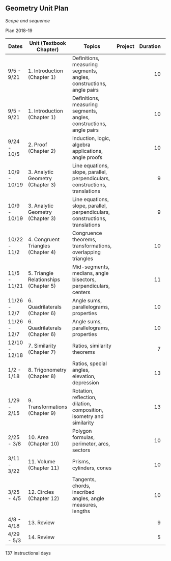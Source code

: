 ## Geometry Unit Plan
*Scope and sequence*

Plan 2018-19

Dates| Unit (Textbook Chapter) | Topics  | Project |Duration|Guide
---|---|---|---|---:|:---:
9/5 - 9/21 | 1. Introduction (Chapter 1) | Definitions, measuring segments, angles, constructions, angle pairs ||10|16
9/5 - 9/21 | 1. Introduction (Chapter 1) | Definitions, measuring segments, angles, constructions, angle pairs ||10|16
9/24 - 10/5 | 2. Proof (Chapter 2) | Induction, logic, algebra applications, angle proofs ||10|10
10/9 - 10/19 | 3. Analytic Geometry (Chapter 3) | Line equations, slope, parallel, perpendiculars, constructions, translations||9|16
10/9 - 10/19 | 3. Analytic Geometry (Chapter 3) | Line equations, slope, parallel, perpendiculars, constructions, translations||9|16
10/22 - 11/2 | 4. Congruent Triangles (Chapter 4) | Congruence theorems, transformations, overlapping triangles ||10|14
11/5 - 11/21 | 5. Triangle Relationships (Chapter 5) | Mid-segments, medians, angle bisectors, perpendiculars, centers ||11| 12
11/26 - 12/7 | 6. Quadrilaterals (Chapter 6) | Angle sums, parallelograms, properties | |10|16
11/26 - 12/7 | 6. Quadrilaterals (Chapter 6) | Angle sums, parallelograms, properties | |10|16
12/10 - 12/18 | 7. Similarity (Chapter 7) | Ratios, similarity theorems ||7|
1/2 - 1/18 | 8. Trigonometry (Chapter 8) | Ratios, special angles, elevation, depression ||13|
1/29 - 2/15 | 9. Transformations (Chapter 9) | Rotation, reflection, dilation, composition, isometry and similarity ||13|
2/25 - 3/8 | 10. Area (Chapter 10) | Polygon formulas, perimeter, arcs, sectors ||10|
3/11 - 3/22 | 11. Volume (Chapter 11) |Prisms, cylinders, cones||10|
3/25 - 4/5 | 12. Circles (Chapter 12) | Tangents, chords, inscribed angles, angle measures, lengths ||10|
4/8 - 4/18 | 13. Review |  ||9|
4/29 - 5/3 | 14. Review |||5|

137 instructional days

<!--stackedit_data:
eyJoaXN0b3J5IjpbMTQ0MTM0ODMwNiwxMDc0NTI3NjYsMjAwNz
YxNTIsLTc3ODQ0MTMyMywtMTk2ODM2NzgyMl19
-->